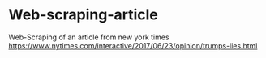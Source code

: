 # Web-scraping-article
Web-Scraping of an article from new york times 
https://www.nytimes.com/interactive/2017/06/23/opinion/trumps-lies.html
